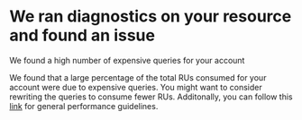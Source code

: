 <properties
	pageTitle="Expensive queries RCA"
	description="RCA - expensive query operations on collection"
	infoBubbleText="The account has expensive query operations."
	service="microsoft.documentdb"
	resource="databaseAccounts"
	authors="bharathb"
	displayOrder=""
	articleId="query_86D7D1E8-4CEF-40D5-AB7F-B16304CDB097"
  diagnosticScenario="MachineKeyUpdates"
	selfHelpType="rca"
	supportTopicIds=""
	resourceTags=""
	productPesIds="15585"
	cloudEnvironments="public"
/>
# We ran diagnostics on your resource and found an issue
<!--issueDescription-->
We found a high number of expensive queries for your account
<!--/issueDescription-->
We found that a large percentage of the total RUs consumed for your account were due to expensive queries. You might want to consider rewriting the queries to consume fewer RUs. Additonally, you can follow this [link](https://docs.microsoft.com/en-us/azure/cosmos-db/performance-tips) for general performance guidelines.
